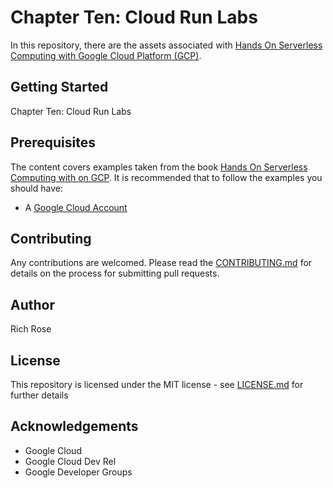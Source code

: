 # Chapter Ten: Cloud Run Labs 

In this repository, there are the assets associated with [Hands On Serverless Computing with Google Cloud Platform (GCP)](TBC).

## Getting Started

Chapter Ten: Cloud Run Labs

## Prerequisites

The content covers examples taken from the book [Hands On Serverless Computing with on GCP](). It is recommended that to follow the examples you should have:

* A [Google Cloud Account](https://cloud.google.com)


## Contributing

Any contributions are welcomed. Please read the [CONTRIBUTING.md](TBC) for details on the process for submitting pull requests.

## Author

Rich Rose

## License

This repository is licensed under the MIT license - see [LICENSE.md](TBC) for further details

## Acknowledgements

* Google Cloud
* Google Cloud Dev Rel
* Google Developer Groups


